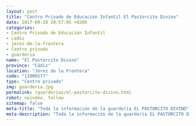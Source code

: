 ```yaml
---
layout: post
title: "Centro Privado de Educación Infantil El Pastorcito Divino"
date: 2017-09-20 20:57:05 +0200
categories:
- Centro Privado de Educación Infantil
- cadiz
- jerez-de-la-frontera
- Centro privado
- guarderia
name: "El Pastorcito Divino"
province: "Cádiz"
location: "Jerez de la Frontera"
code: "11006577"
type: "Centro privado"
img: guarderia.jpg
permalink: /guarderias/el-pastorcito-divino.html
robot: noindex, follow
sitemap: false
meta-title: "Toda la información de la guardería EL PASTORCITO DIVINO"
meta-description: "Toda la información de la guardería EL PASTORCITO DIVINO"
---
```


